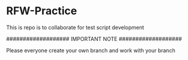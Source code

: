 # RFW-Practice
This is repo is to collaborate for test script development

################### IMPORTANT NOTE ###################

Please everyone create your own branch and work with your branch
